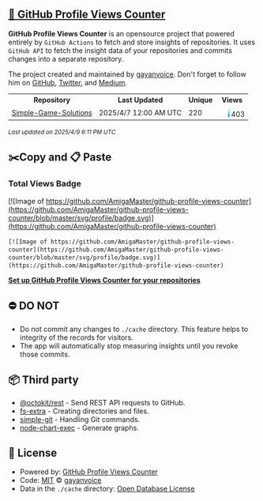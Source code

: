 ## [🚀 GitHub Profile Views Counter](https://github.com/gayanvoice/github-profile-views-counter)
**GitHub Profile Views Counter** is an opensource project that powered entirely by  `GitHub Actions` to fetch and store insights of repositories.
It uses `GitHub API` to fetch the insight data of your repositories and commits changes into a separate repository.

The project created and maintained by [gayanvoice](https://github.com/gayanvoice). Don't forget to follow him on [GitHub](https://github.com/gayanvoice), [Twitter](https://twitter.com/gayanvoice), and [Medium](https://gayanvoice.medium.com/).

<table>
	<tr>
		<th>
			Repository
		</th>
		<th>
			Last Updated
		</th>
		<th>
			Unique
		</th>
		<th>
			Views
		</th>
	</tr>
	<tr>
		<td>
			<a href="https://github.com/AmigaMaster/github-profile-views-counter/tree/master/readme/231042074/year.md">
				Simple-Game-Solutions
			</a>
		</td>
		<td>
			2025/4/7 12:00 AM UTC
		</td>
		<td>
			220
		</td>
		<td>
			<img alt="Response time graph" src="https://github.com/AmigaMaster/github-profile-views-counter/raw/master/graph/231042074/small/year.png" height="20"> 403
		</td>
	</tr>
</table>

<small><i>Last updated on 2025/4/9 6:11 PM UTC</i></small>

## ✂️Copy and 📋 Paste
### Total Views Badge
[![Image of https://github.com/AmigaMaster/github-profile-views-counter](https://github.com/AmigaMaster/github-profile-views-counter/blob/master/svg/profile/badge.svg)](https://github.com/AmigaMaster/github-profile-views-counter)

```readme
[![Image of https://github.com/AmigaMaster/github-profile-views-counter](https://github.com/AmigaMaster/github-profile-views-counter/blob/master/svg/profile/badge.svg)](https://github.com/AmigaMaster/github-profile-views-counter)
```
[**Set up GitHub Profile Views Counter for your repositories**](https://github.com/gayanvoice/github-profile-views-counter)
## ⛔ DO NOT
- Do not commit any changes to `./cache` directory. This feature helps to integrity of the records for visitors.
- The app will automatically stop measuring insights until you revoke those commits.
## 📦 Third party

- [@octokit/rest](https://www.npmjs.com/package/@octokit/rest) - Send REST API requests to GitHub.
- [fs-extra](https://www.npmjs.com/package/fs-extra) - Creating directories and files.
- [simple-git](https://www.npmjs.com/package/simple-git) - Handling Git commands.
- [node-chart-exec](https://www.npmjs.com/package/node-chart-exec) - Generate graphs.
## 📄 License
- Powered by: [GitHub Profile Views Counter](https://github.com/gayanvoice/github-profile-views-counter)
- Code: [MIT](./LICENSE) © [gayanvoice](https://github.com/gayanvoice)
- Data in the `./cache` directory: [Open Database License](https://opendatacommons.org/licenses/odbl/1-0/)